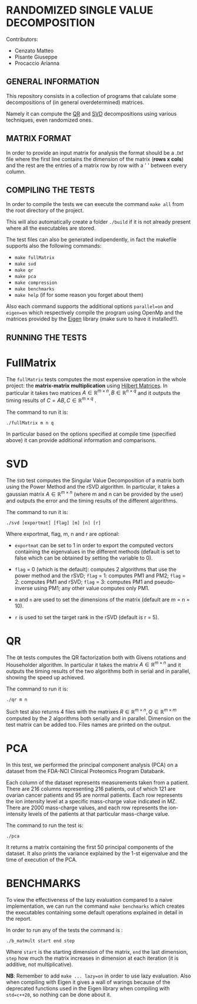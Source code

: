 # RANDOMIZED SINGLE VALUE DECOMPOSITION

Contributors:

- Cenzato Matteo
- Pisante Giuseppe
- Procaccio Arianna

## GENERAL INFORMATION

This repository consists in a collection of programs that calulate some decompositions of (in general overdetermined) matrices.

Namely it can compute the [QR](https://en.wikipedia.org/wiki/QR_decomposition) and [SVD](https://en.wikipedia.org/wiki/Singular_value_decomposition) decompositions using various techniques, even randomized ones.

## MATRIX FORMAT

In order to provide an input matrix for analysis the format should be a *.txt* file where the first line contains the dimension of the matrix (**rows x cols**) and the rest are the entries of a matrix row by row with a ' ' between every column.

## COMPILING THE TESTS

In order to compile the tests we can execute the command `make all` from the root directory of the project.

This will also automatically create a folder `./build` if it is not already present where all the executables are stored.

The test files can also be generated indipendently, in fact the makefile supports also the following commands:

+ `make fullMatrix`
+ `make svd`
+ `make qr`
+ `make pca`
+ `make compression`
+ `make benchmarks`
+ `make help`      (if for some reason you forget about them)

Also each command supports the additional options `parallel=on` and `eigen=on` which respectively compile the program using OpenMp and the matrices provided by the [Eigen](https://eigen.tuxfamily.org/index.php?title=Main_Page) library (make sure to have it installed!!).

## RUNNING THE TESTS

# FullMatrix

The `fullMatrix` tests computes the most expensive operation in the whole project: the **matrix-matrix multiplication** using [Hilbert Matrices](https://en.wikipedia.org/wiki/Hilbert_matrix). In particular it takes two matrices $` A \in \mathbb{R}^{m \times n} , B \in \mathbb{R}^{n \times q} `$ and it outputs the timing results of $` C=AB , C \in \mathbb{R}^{m \times q} `$ .

The command to run it is:

```
./fullMatrix m n q
```
In particular based on the options specified at compile time (specified above) it can provide additional information and comparisons.

# SVD

The `SVD` test computes the Singular Value Decomposition of a matrix both using the Power Method and the rSVD algorithm. In particular, it takes a gaussian matrix $` A \in \mathbb{R}^{m \times n} `$ (where m and n can be provided by the user) and outputs the error and the timing results of the different algorithms.

The command to run it is:
```
./svd [exportmat] [flag] [m] [n] [r]
```
Where exportmat, flag, m, n and r are optional:

+ `exportmat` can be set to 1 in order to export the computed vectors containing the eigenvalues in the different methods (default is set to false which can be obtained by setting the variable to 0).

+ `flag` = 0 (which is the default): computes 2 algorithms that use the power method and the rSVD; `flag` = 1: computes PM1 and PM2; `flag` = 2: computes PM1 and rSVD; `flag` = 3: computes PM1 and pseudo-inverse using PM1; any other value computes only PM1.

+ `m` and `n` are used to set the dimensions of the matrix (default are m = n = 10).

+ `r` is used to set the target rank in the rSVD (default is r = 5).


# QR

The `QR` tests computes the QR factorization both with Givens rotations and Householder algorithm. In particular it takes the matrix $` A \in \mathbb{R}^{m \times n} `$ and it outputs the timing results of the two algorithms both in serial and in parallel, showing the speed up achieved.

The command to run it is:

```
./qr m n
```

Such test also returns 4 files with the matrixes $` R \in \mathbb{R}^{m \times n} , Q \in \mathbb{R}^{m \times m} `$ computed by the 2 algorithms both serially and in parallel. Dimension on the test matrix can be added too.
Files names are printed on the output.


# PCA

In this test, we performed the principal component analysis (PCA) on a dataset from the FDA-NCI Clinical Proteomics Program Databank.

Each column of the dataset represents measurements taken from a patient. There are 216 columns
representing 216 patients, out of which 121 are ovarian cancer patients and 95 are normal patients.
Each row represents the ion intensity level at a specific mass-charge value indicated in MZ. There
are 2000 mass-charge values, and each row represents the ion-intensity levels of the patients at that
particular mass-charge value.

The command to run the test is:

```
./pca
```

It returns a matrix containing the first 50 principal components of the dataset. It also prints the variance explained by the 1-st eigenvalue and the time of execution of the PCA.

# BENCHMARKS

To view the effectiveness of the lazy evaluation compared to a naive implementation, we can run the command `make benchmarks` which creates the executables containing some default operations explained in detail in the report.

In order to run any of the tests the command is :

```
./b_matmult start end step
```

Where `start` is the starting dimension of the matrix, `end` the last dimension, `step` how much the matrix increases in dimension at each iteration (it is additive, not multiplicative).

**NB**: Remember to add `make ... lazy=on` in order to use lazy evaluation.
        Also when compiling with Eigen it gives a wall of warings because of the deprecated functions used in the Eigen library when compiling with `std=c++20`, so nothing can be done about it.
